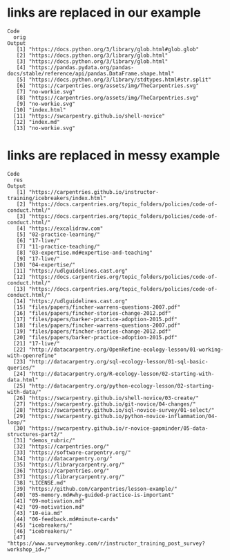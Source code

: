 # links are replaced in our example

    Code
      orig
    Output
       [1] "https://docs.python.org/3/library/glob.html#glob.glob"                                 
       [2] "https://docs.python.org/3/library/glob.html"                                           
       [3] "https://docs.python.org/3/library/glob.html"                                           
       [4] "https://pandas.pydata.org/pandas-docs/stable/reference/api/pandas.DataFrame.shape.html"
       [5] "https://docs.python.org/3/library/stdtypes.html#str.split"                             
       [6] "https://carpentries.org/assets/img/TheCarpentries.svg"                                 
       [7] "no-workie.svg"                                                                         
       [8] "https://carpentries.org/assets/img/TheCarpentries.svg"                                 
       [9] "no-workie.svg"                                                                         
      [10] "index.html"                                                                            
      [11] "https://swcarpentry.github.io/shell-novice"                                            
      [12] "index.md"                                                                              
      [13] "no-workie.svg"                                                                         

# links are replaced in messy example

    Code
      res
    Output
       [1] "https://carpentries.github.io/instructor-training/icebreakers/index.html"     
       [2] "https://docs.carpentries.org/topic_folders/policies/code-of-conduct.html/"    
       [3] "https://docs.carpentries.org/topic_folders/policies/code-of-conduct.html/"    
       [4] "https://excalidraw.com"                                                       
       [5] "02-practice-learning/"                                                        
       [6] "17-live/"                                                                     
       [7] "11-practice-teaching/"                                                        
       [8] "03-expertise.md#expertise-and-teaching"                                       
       [9] "17-live/"                                                                     
      [10] "04-expertise/"                                                                
      [11] "https://udlguidelines.cast.org"                                               
      [12] "https://docs.carpentries.org/topic_folders/policies/code-of-conduct.html/"    
      [13] "https://docs.carpentries.org/topic_folders/policies/code-of-conduct.html/"    
      [14] "https://udlguidelines.cast.org"                                               
      [15] "files/papers/fincher-warrens-questions-2007.pdf"                              
      [16] "files/papers/fincher-stories-change-2012.pdf"                                 
      [17] "files/papers/barker-practice-adoption-2015.pdf"                               
      [18] "files/papers/fincher-warrens-questions-2007.pdf"                              
      [19] "files/papers/fincher-stories-change-2012.pdf"                                 
      [20] "files/papers/barker-practice-adoption-2015.pdf"                               
      [21] "17-live/"                                                                     
      [22] "http://datacarpentry.org/OpenRefine-ecology-lesson/01-working-with-openrefine"
      [23] "http://datacarpentry.org/sql-ecology-lesson/01-sql-basic-queries/"            
      [24] "http://datacarpentry.org/R-ecology-lesson/02-starting-with-data.html"         
      [25] "http://datacarpentry.org/python-ecology-lesson/02-starting-with-data/"        
      [26] "https://swcarpentry.github.io/shell-novice/03-create/"                        
      [27] "https://swcarpentry.github.io/git-novice/04-changes/"                         
      [28] "https://swcarpentry.github.io/sql-novice-survey/01-select/"                   
      [29] "https://swcarpentry.github.io/python-novice-inflammation/04-loop/"            
      [30] "https://swcarpentry.github.io/r-novice-gapminder/05-data-structures-part2/"   
      [31] "demos_rubric/"                                                                
      [32] "https://carpentries.org/"                                                     
      [33] "https://software-carpentry.org/"                                              
      [34] "http://datacarpentry.org/"                                                    
      [35] "https://librarycarpentry.org/"                                                
      [36] "https://carpentries.org/"                                                     
      [37] "https://librarycarpentry.org/"                                                
      [38] "LICENSE.md"                                                                   
      [39] "https://github.com/carpentries/lesson-example/"                               
      [40] "05-memory.md#why-guided-practice-is-important"                                
      [41] "09-motivation.md"                                                             
      [42] "09-motivation.md"                                                             
      [43] "10-eia.md"                                                                    
      [44] "06-feedback.md#minute-cards"                                                  
      [45] "icebreakers/"                                                                 
      [46] "icebreakers/"                                                                 
      [47] "https://www.surveymonkey.com/r/instructor_training_post_survey?workshop_id=/" 

